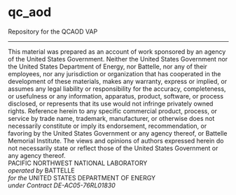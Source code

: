 # qc_aod
Repository for the QCAOD VAP

*******************************************************************************
This material was prepared as an account of work sponsored by an agency of the United States Government.
Neither the United States Government nor the United States Department of Energy, nor Battelle, nor any of their employees, nor any jurisdiction or organization that has cooperated in the development of these materials, makes any warranty, express or implied, or assumes any legal liability or responsibility for the accuracy, completeness, or usefulness or any information, apparatus, product, software, or process disclosed, or represents that its use would not infringe privately owned rights.
Reference herein to any specific commercial product, process, or service by trade name, trademark, manufacturer, or otherwise does not necessarily constitute or imply its endorsement, recommendation, or favoring by the United States Government or any agency thereof, or Battelle Memorial Institute. The views and opinions of authors expressed herein do not necessarily state or reflect those of the United States Government or any agency thereof.  
PACIFIC NORTHWEST NATIONAL LABORATORY  
*operated by*
BATTELLE  
*for the*
UNITED STATES DEPARTMENT OF ENERGY  
*under Contract DE-AC05-76RL01830*

